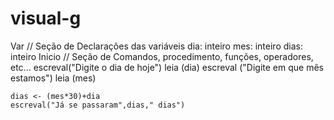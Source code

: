 # visual-g
Var
// Seção de Declarações das variáveis 
dia: inteiro
mes: inteiro
dias: inteiro
Inicio
// Seção de Comandos, procedimento, funções, operadores, etc... 
    escreval("Digite o dia de hoje")
    leia (dia)
    escreval ("Digite em que mês estamos")
    leia (mes)
    
    dias <- (mes*30)+dia
    escreval("Já se passaram",dias," dias")
